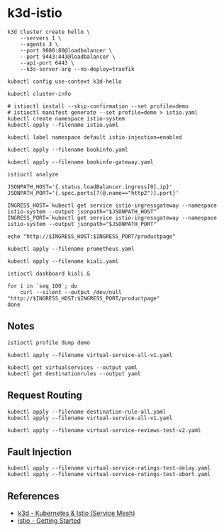 # k3d-istio

```
k3d cluster create hello \
    --servers 1 \
    --agents 3 \
    --port 9080:80@loadbalancer \
    --port 9443:443@loadbalancer \
    --api-port 6443 \
    --k3s-server-arg --no-deploy=traefik

kubectl config use-context k3d-hello

kubectl cluster-info
```

```
# istioctl install --skip-confirmation --set profile=demo
# istioctl manifest generate --set profile=demo > istio.yaml
kubectl create namespace istio-system
kubectl apply --filename istio.yaml

kubectl label namespace default istio-injection=enabled
```

```
kubectl apply --filename bookinfo.yaml

kubectl apply --filename bookinfo-gateway.yaml

istioctl analyze
```

```
JSONPATH_HOST='{.status.loadBalancer.ingress[0].ip}'
JSONPATH_PORT='{.spec.ports[?(@.name=="http2")].port}'

INGRESS_HOST=`kubectl get service istio-ingressgateway --namespace istio-system --output jsonpath="$JSONPATH_HOST"`
INGRESS_PORT=`kubectl get service istio-ingressgateway --namespace istio-system --output jsonpath="$JSONPATH_PORT"`

echo "http://$INGRESS_HOST:$INGRESS_PORT/productpage"
```

```
kubectl apply --filename prometheus.yaml

kubectl apply --filename kiali.yaml

istioctl dashboard kiali &

for i in `seq 100`; do
    curl --silent --output /dev/null "http://$INGRESS_HOST:$INGRESS_PORT/productpage"
done
```

## Notes

```
istioctl profile dump demo
```

```
kubectl apply --filename virtual-service-all-v1.yaml

kubectl get virtualservices --output yaml
kubectl get destinationrules --output yaml
```

## Request Routing

```
kubectl apply --filename destination-rule-all.yaml
kubectl apply --filename virtual-service-all-v1.yaml

kubectl apply --filename virtual-service-reviews-test-v2.yaml
```

## Fault Injection

```
kubectl apply --filename virtual-service-ratings-test-delay.yaml
kubectl apply --filename virtual-service-ratings-test-abort.yaml
```

## References

* [k3d - Kubernetes & Istio (Service Mesh)](https://brettmostert.medium.com/k3d-kubernetes-istio-service-mesh-286a7ba3a64f)
* [istio - Getting Started](https://istio.io/latest/docs/setup/getting-started/)
